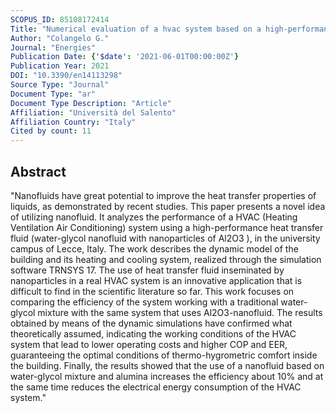 ```yaml
---
SCOPUS_ID: 85108172414
Title: "Numerical evaluation of a hvac system based on a high-performance heat transfer fluid"
Author: "Colangelo G."
Journal: "Energies"
Publication Date: {'$date': '2021-06-01T00:00:00Z'}
Publication Year: 2021
DOI: "10.3390/en14113298"
Source Type: "Journal"
Document Type: "ar"
Document Type Description: "Article"
Affiliation: "Università del Salento"
Affiliation Country: "Italy"
Cited by count: 11
---
```


## Abstract
"Nanofluids have great potential to improve the heat transfer properties of liquids, as demonstrated by recent studies. This paper presents a novel idea of utilizing nanofluid. It analyzes the performance of a HVAC (Heating Ventilation Air Conditioning) system using a high-performance heat transfer fluid (water-glycol nanofluid with nanoparticles of Al2O3 ), in the university campus of Lecce, Italy. The work describes the dynamic model of the building and its heating and cooling system, realized through the simulation software TRNSYS 17. The use of heat transfer fluid inseminated by nanoparticles in a real HVAC system is an innovative application that is difficult to find in the scientific literature so far. This work focuses on comparing the efficiency of the system working with a traditional water-glycol mixture with the same system that uses Al2O3-nanofluid. The results obtained by means of the dynamic simulations have confirmed what theoretically assumed, indicating the working conditions of the HVAC system that lead to lower operating costs and higher COP and EER, guaranteeing the optimal conditions of thermo-hygrometric comfort inside the building. Finally, the results showed that the use of a nanofluid based on water-glycol mixture and alumina increases the efficiency about 10% and at the same time reduces the electrical energy consumption of the HVAC system."

